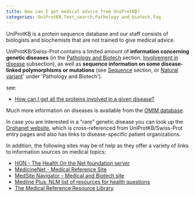 ```yaml
---
title: How can I get medical advice from UniProtKB?
categories: UniProtKB,Text_search,Pathology_and_biotech,faq
---
```


UniProtKB is a protein sequence database and our staff consists of biologists and biochemists that are not trained to give medical advice.

UniProtKB/Swiss-Prot contains a limited amount of **information concerning genetic diseases** (in the [Pathology and Biotech](http://www.uniprot.org/help/pathology%5Fand%5Fbiotech%5Fsection) section, [Involvement in disease](http://www.uniprot.org/help/involvement%5Fin%5Fdisease) subsection), as well as **sequence information on some disease-linked polymorphisms or mutations** (see [Sequence](http://www.uniprot.org/help/sequences%5Fsection) section, or [Natural variant](http://www.uniprot.org/help/variant)' under 'Pathology and Biotech').

see:

- [How can I get all the proteins involved in a given disease?](http://www.uniprot.org/faq/19)

Much more information on diseases is available from the [OMIM database](http://www.omim.org/).

In case you are interested in a "rare" genetic disease you can look up the [Orphanet website](http://www.orpha.net/), which is cross-referenced from UniProtKB/Swiss-Prot entry pages and also has links to disease-specific patient organizations.

In addition, the following sites may be of help as they offer a variety of links to information sources on medical topics:

- [HON - The Health On the Net foundation server](http://www.hon.ch/)
- [MedicineNet - Medical Reference Site](http://www.medicinenet.com/)
- [MedSite Navigator - Medical and Biotech site](http://www.medsitenavigator.com/)
- [Medline Plus: NLM list of resources for health questions](http://medlineplus.nlm.nih.gov/medlineplus/)
- [The Medical Reference Resource Library](http://www.guidetohealthcareschools.com/library/medical%2Dreference)